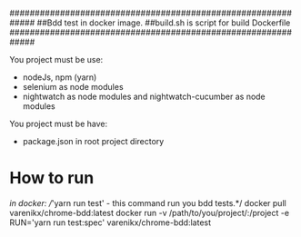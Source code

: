 #############################################################
##Bdd test in docker image.
##build.sh is script for build Dockerfile
#############################################################


You project must be use:
- nodeJs, npm (yarn)
- selenium as node modules
- nightwatch as node modules and nightwatch-cucumber as node modules

You project must be have:
- package.json in root project directory


# How to run

*in docker:
/*'yarn run test' - this command run you bdd tests.*/
docker pull varenikx/chrome-bdd:latest
docker run -v /path/to/you/project/:/project -e RUN='yarn run test:spec' varenikx/chrome-bdd:latest
